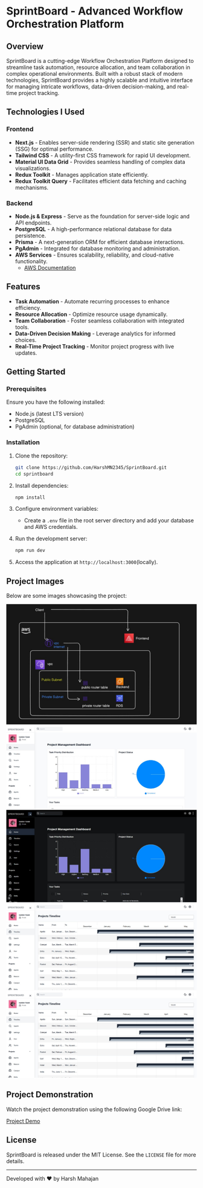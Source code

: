 # SprintBoard - Advanced Workflow Orchestration Platform

## Overview

SprintBoard is a cutting-edge Workflow Orchestration Platform designed to streamline task automation, resource allocation, and team collaboration in complex operational environments. Built with a robust stack of modern technologies, SprintBoard provides a highly scalable and intuitive interface for managing intricate workflows, data-driven decision-making, and real-time project tracking.

## Technologies I Used

### Frontend

- **Next.js** - Enables server-side rendering (SSR) and static site generation (SSG) for optimal performance.
- **Tailwind CSS** - A utility-first CSS framework for rapid UI development.
- **Material UI Data Grid** - Provides seamless handling of complex data visualizations.
- **Redux Toolkit** - Manages application state efficiently.
- **Redux Toolkit Query** - Facilitates efficient data fetching and caching mechanisms.

### Backend

- **Node.js & Express** - Serve as the foundation for server-side logic and API endpoints.
- **PostgreSQL** - A high-performance relational database for data persistence.
- **Prisma** - A next-generation ORM for efficient database interactions.
- **PgAdmin** - Integrated for database monitoring and administration.
- **AWS Services** - Ensures scalability, reliability, and cloud-native functionality.
  - [AWS Documentation](https://docs.aws.amazon.com/)

## Features

- **Task Automation** - Automate recurring processes to enhance efficiency.
- **Resource Allocation** - Optimize resource usage dynamically.
- **Team Collaboration** - Foster seamless collaboration with integrated tools.
- **Data-Driven Decision Making** - Leverage analytics for informed choices.
- **Real-Time Project Tracking** - Monitor project progress with live updates.

## Getting Started

### Prerequisites

Ensure you have the following installed:

- Node.js (latest LTS version)
- PostgreSQL
- PgAdmin (optional, for database administration)

### Installation

1. Clone the repository:

   ```sh
   git clone https://github.com/HarshMN2345/SprintBoard.git
   cd sprintboard
   ```

2. Install dependencies:

   ```sh
   npm install
   ```

3. Configure environment variables:

   - Create a `.env` file in the root server directory and add your database and AWS credentials.

4. Run the development server:

   ```sh
   npm run dev
   ```

5. Access the application at `http://localhost:3000`(locally).

## Project Images

Below are some images showcasing the project:

![AWS Architecture Diagram](images/aws.jpg)
![Home](images/project3.jpg)
![Home](images/darkmode.jpg)
![Project Overview 1](images/project1.jpg)
![Project Overview 2](images/project1.jpg)


## Project Demonstration

Watch the project demonstration using the following Google Drive link:

[Project Demo](https://drive.google.com/file/d/16rYzhNaEFBZlBRXJp-jxvzguUAvn25Fd/view?usp=sharing)

## License

SprintBoard is released under the MIT License. See the `LICENSE` file for more details.

---

Developed with ❤️ by Harsh Mahajan


